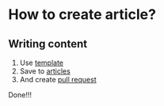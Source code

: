 # How to create article?

## Writing content
1. Use [template](../_template)
2. Save to [articles](.)
3. And create [pull request](https://github.com/novavovikov/events/compare?expand=1)

Done!!!